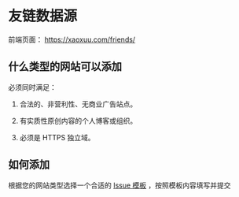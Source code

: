 # 友链数据源
前端页面： https://xaoxuu.com/friends/


## 什么类型的网站可以添加
必须同时满足：
1. 合法的、非营利性、无商业广告站点。

2. 有实质性原创内容的个人博客或组织。

3. 必须是 HTTPS 独立域。

## 如何添加

根据您的网站类型选择一个合适的 [Issue 模板](https://github.com/xaoxuu/friends/issues/new/choose) ，按照模板内容填写并提交
